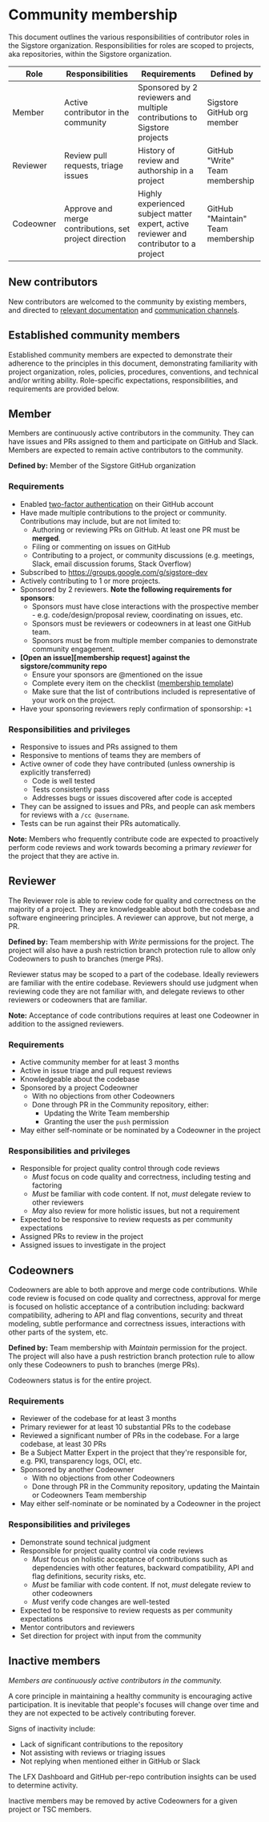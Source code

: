 # Community membership

This document outlines the various responsibilities of contributor roles in
the Sigstore organization.
Responsibilities for roles are scoped to projects, aka repositories, within the Sigstore organization.

| Role | Responsibilities | Requirements | Defined by |
| -----| ---------------- | ------------ | -------|
| Member | Active contributor in the community | Sponsored by 2 reviewers and multiple contributions to Sigstore projects | Sigstore GitHub org member|
| Reviewer | Review pull requests, triage issues | History of review and authorship in a project | GitHub "Write" Team membership |
| Codeowner | Approve and merge contributions, set project direction | Highly experienced subject matter expert, active reviewer and contributor to a project | GitHub "Maintain" Team membership |

## New contributors

New contributors are welcomed to the community by existing members,
and directed to [relevant documentation](https://docs.sigstore.dev)
and [communication channels](https://join.slack.com/t/sigstore/shared_invite/zt-1z7jzpemb-xEKSUtpgDFXpIEMwMYZQKQ).

## Established community members

Established community members are expected to demonstrate their adherence to the
principles in this document, demonstrating familiarity with project organization,
roles, policies, procedures, conventions, and technical and/or writing ability.
Role-specific expectations, responsibilities, and requirements are provided
below.

## Member

Members are continuously active contributors in the community. They can have
issues and PRs assigned to them and participate on GitHub and Slack. Members are
expected to remain active contributors to the community.

**Defined by:** Member of the Sigstore GitHub organization

### Requirements

- Enabled [two-factor authentication](https://docs.github.com/en/authentication/securing-your-account-with-two-factor-authentication-2fa/about-two-factor-authentication) on their GitHub account
- Have made multiple contributions to the project or community.  Contributions may include, but are not limited to:
    - Authoring or reviewing PRs on GitHub. At least one PR must be **merged**.
    - Filing or commenting on issues on GitHub
    - Contributing to a project, or community discussions (e.g. meetings, Slack, email discussion
      forums, Stack Overflow)
- Subscribed to https://groups.google.com/g/sigstore-dev
- Actively contributing to 1 or more projects.
- Sponsored by 2 reviewers. **Note the following requirements for sponsors**:
    - Sponsors must have close interactions with the prospective member - e.g. code/design/proposal review, coordinating
      on issues, etc.
    - Sponsors must be reviewers or codeowners in at least one GitHub team.
    - Sponsors must be from multiple member companies to demonstrate community engagement.
- **[Open an issue][membership request] against the sigstore/community repo**
   - Ensure your sponsors are @mentioned on the issue
   - Complete every item on the checklist ([membership template](https://github.com/sigstore/community/issues/new?assignees=&labels=area%2Fgithub-membership&projects=&template=membership.yml&title=REQUEST%3A+New+membership+for+%3Cyour-GH-handle%3E))
   - Make sure that the list of contributions included is representative of your work on the project.
- Have your sponsoring reviewers reply confirmation of sponsorship: `+1`

### Responsibilities and privileges

- Responsive to issues and PRs assigned to them
- Responsive to mentions of teams they are members of
- Active owner of code they have contributed (unless ownership is explicitly transferred)
  - Code is well tested
  - Tests consistently pass
  - Addresses bugs or issues discovered after code is accepted
- They can be assigned to issues and PRs, and people can ask members for reviews with a `/cc @username`.
- Tests can be run against their PRs automatically.

**Note:** Members who frequently contribute code are expected to proactively
perform code reviews and work towards becoming a primary *reviewer* for the
project that they are active in.

## Reviewer

The Reviewer role is able to review code for quality and correctness on the majority of a
project. They are knowledgeable about both the codebase and software
engineering principles. A reviewer can approve, but not merge, a PR.

**Defined by:** Team membership with *Write* permissions for the project. The project
will also have a push restriction branch protection rule to allow only Codeowners
to push to branches (merge PRs).

Reviewer status may be scoped to a part of the codebase. Ideally reviewers are familiar
with the entire codebase. Reviewers should use judgment when reviewing code they are not
familiar with, and delegate reviews to other reviewers or codeowners that are familiar.

**Note:** Acceptance of code contributions requires at least one Codeowner in
addition to the assigned reviewers.

### Requirements

- Active community member for at least 3 months
- Active in issue triage and pull request reviews
- Knowledgeable about the codebase
- Sponsored by a project Codeowner
  - With no objections from other Codeowners
  - Done through PR in the Community repository, either:
    - Updating the Write Team membership
    - Granting the user the `push` permission
- May either self-nominate or be nominated by a Codeowner in the project

### Responsibilities and privileges

- Responsible for project quality control through code reviews
  - *Must* focus on code quality and correctness, including testing and factoring
  - *Must* be familiar with code content. If not, *must* delegate review to other reviewers
  - *May* also review for more holistic issues, but not a requirement
- Expected to be responsive to review requests as per community expectations
- Assigned PRs to review in the project
- Assigned issues to investigate in the project

## Codeowners

Codeowners are able to both approve and merge code contributions. While
code review is focused on code quality and correctness, approval for merge is focused on
holistic acceptance of a contribution including: backward compatibility,
adhering to API and flag conventions, security and threat modeling, subtle performance and
correctness issues, interactions with other parts of the system, etc.

**Defined by:** Team membership with *Maintain* permission for the project. The project will
also have a push restriction branch protection rule to allow only these Codeowners
to push to branches (merge PRs).

Codeowners status is for the entire project.

### Requirements

- Reviewer of the codebase for at least 3 months
- Primary reviewer for at least 10 substantial PRs to the codebase
- Reviewed a significant number of PRs in the codebase. For a large codebase, at least 30 PRs
- Be a Subject Matter Expert in the project that they're responsible for, e.g. PKI, transparency logs, OCI, etc.
- Sponsored by another Codeowner
  - With no objections from other Codeowners
  - Done through PR in the Community repository, updating the Maintain or Codeowners Team membership
- May either self-nominate or be nominated by a Codeowner in the project

### Responsibilities and privileges

- Demonstrate sound technical judgment
- Responsible for project quality control via code reviews
  - *Must* focus on holistic acceptance of contributions such as dependencies with other features, backward
    compatibility, API and flag definitions, security risks, etc.
  - *Must* be familiar with code content. If not, *must* delegate review to other codeowners
  - *Must* verify code changes are well-tested
- Expected to be responsive to review requests as per community expectations
- Mentor contributors and reviewers
- Set direction for project with input from the community

## Inactive members

_Members are continuously active contributors in the community._

A core principle in maintaining a healthy community is encouraging active
participation. It is inevitable that people's focuses will change over time and
they are not expected to be actively contributing forever.

Signs of inactivity include:

- Lack of significant contributions to the repository
- Not assisting with reviews or triaging issues
- Not replying when mentioned either in GitHub or Slack 

The LFX Dashboard and GitHub per-repo contribution insights can be used to determine activity.

Inactive members may be removed by active Codeowners for a given project or TSC members.
